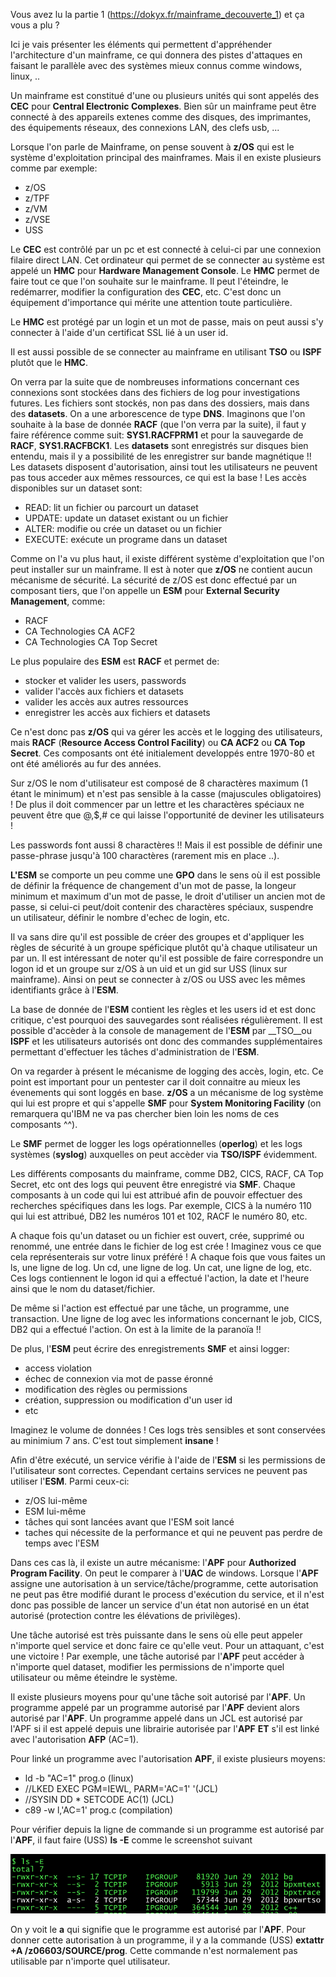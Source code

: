 
Vous avez lu la partie 1 (https://dokyx.fr/mainframe_decouverte_1) et ça vous a plu ?

Ici je vais présenter les éléments qui permettent d'appréhender l'architecture d'un mainframe, ce qui donnera des pistes d'attaques en faisant le parallèle avec des systèmes mieux connus comme windows, linux, ..

Un mainframe est constitué d'une ou plusieurs unités qui sont appelés des __CEC__ pour __Central Electronic Complexes__. Bien sûr un mainframe peut être connecté à des appareils extenes comme des disques, des imprimantes, des équipements réseaux, des connexions LAN, des clefs usb, ...

Lorsque l'on parle de Mainframe, on pense souvent à __z/OS__ qui est le système d'exploitation principal des mainframes. Mais il en existe plusieurs comme par exemple:

* z/OS
* z/TPF
* z/VM
* z/VSE
* USS

Le __CEC__ est contrôlé par un pc et est connecté à celui-ci par une connexion filaire direct LAN. Cet ordinateur qui permet de se connecter au système est appelé un __HMC__ pour __Hardware Management Console__. Le __HMC__ permet de faire tout ce que l'on souhaite sur le mainframe. Il peut l'éteindre, le redémarrer, modifier la configuration des __CEC__, etc. C'est donc un équipement d'importance qui mérite une attention toute particulière.

Le __HMC__ est protégé par un login et un mot de passe, mais on peut aussi s'y connecter à l'aide d'un certificat SSL lié à un user id.

Il est aussi possible de se connecter au mainframe en utilisant __TSO__ ou __ISPF__ plutôt que le __HMC__.

On verra par la suite que de nombreuses informations concernant ces connexions sont stockées dans des fichiers de log pour investigations futures. Les fichiers sont stockés, non pas dans des dossiers, mais dans des __datasets__. On a une arborescence de type __DNS__. Imaginons que l'on souhaite à la base de donnée __RACF__ (que l'on verra par la suite), il faut y faire référence comme suit: __SYS1.RACFPRM1__ et pour la sauvegarde de __RACF__, __SYS1.RACFBCK1__. Les __datasets__ sont enregistrés sur disques bien entendu, mais il y a possibilité de les enregistrer sur bande magnétique !! Les datasets disposent d'autorisation, ainsi tout les utilisateurs ne peuvent pas tous acceder aux mêmes ressources, ce qui est la base ! Les accès disponibles sur un dataset sont:

* READ: lit un fichier ou parcourt un dataset
* UPDATE: update un dataset existant ou un fichier
* ALTER: modifie ou crée un dataset ou un fichier
* EXECUTE: exécute un programe dans un dataset

Comme on l'a vu plus haut, il existe différent système d'exploitation que l'on peut installer sur un mainframe. Il est à noter que __z/OS__ ne contient aucun mécanisme de sécurité. La sécurité de z/OS est donc effectué par un composant tiers, que l'on appelle un __ESM__ pour __External Security Management__, comme:

* RACF
* CA Technologies CA ACF2
* CA Technologies CA Top Secret

Le plus populaire des __ESM__ est __RACF__ et permet de:

* stocker et valider les users, passwords
* valider l'accès aux fichiers et datasets
* valider les accès aux autres ressources
* enregistrer les accès aux fichiers et datasets

Ce n'est donc pas __z/OS__ qui va gérer les accès et le logging des utilisateurs, mais __RACF__ (__Resource Access Control Facility__) ou __CA ACF2__ ou __CA Top Secret__. Ces composants ont été initialement developpés entre 1970-80 et ont été améliorés au fur des années.

Sur z/OS le nom d'utilisateur est composé de 8 charactères maximum (1 étant le minimum) et n'est pas sensible à la casse (majuscules obligatoires) ! De plus il doit commencer par un lettre et les charactères spéciaux ne peuvent être que @,$,# ce qui laisse l'opportunité de deviner les utilisateurs !

Les passwords font aussi 8 charactères !! Mais il est possible de définir une passe-phrase jusqu'à 100 charactères (rarement mis en place ..).

__L'ESM__ se comporte un peu comme une __GPO__ dans le sens où il est possible de définir la fréquence de changement d'un mot de passe, la longeur minimum et maximum d'un mot de passe, le droit d'utiliser un ancien mot de passe, si celui-ci peut/doit contenir des charactères spéciaux, suspendre un utilisateur, définir le nombre d'echec de login, etc.

Il va sans dire qu'il est possible de créer des groupes et d'appliquer les règles de sécurité à un groupe spéficique plutôt qu'à chaque utilisateur un par un. Il est intéressant de noter qu'il est possible de faire correspondre un logon id et un groupe sur z/OS à un uid et un gid sur USS (linux sur mainframe). Ainsi on peut se connecter à z/OS ou USS avec les mêmes identifiants grâce à l'__ESM__.

La base de donnée de l'__ESM__ contient les règles et les users id  et est donc critique, c'est pourquoi des sauvegardes sont réalisées régulièrement. Il est possible d'accèder à la console de management de l'__ESM__ par __TSO__ou __ISPF__ et les utilisateurs autorisés ont donc des commandes supplémentaires permettant d'effectuer les tâches d'administration de l'__ESM__. 

On va regarder à présent le mécanisme de logging des accès, login, etc. Ce point est important pour un pentester car il doit connaitre au mieux les évenements qui sont loggés en base. __z/OS__ a un mécanisme de log système qui lui est propre et qui s'appelle __SMF__ pour __System Monitoring Facility__ (on remarquera qu'IBM ne va pas chercher bien loin les noms de ces composants ^^).

Le __SMF__ permet de logger les logs opérationnelles (__operlog__) et les logs systèmes (__syslog__) auxquelles on peut accèder via __TSO/ISPF__ évidemment.

Les différents composants du mainframe, comme DB2, CICS, RACF, CA Top Secret, etc ont des logs qui peuvent être enregistré via __SMF__. Chaque composants à un code qui lui est attribué afin de pouvoir effectuer des recherches spécifiques dans les logs. Par exemple, CICS à la numéro 110 qui lui est attribué, DB2 les numéros 101 et 102, RACF le numéro 80, etc.

A chaque fois qu'un dataset ou un fichier est ouvert, crée, supprimé ou renommé, une entrée dans le fichier de log est crée ! Imaginez vous ce que cela représenterais sur votre linux préféré ! A chaque fois que vous faites un ls, une ligne de log. Un cd, une ligne de log. Un cat, une ligne de log, etc. Ces logs contiennent le logon id qui a effectué l'action, la date et l'heure ainsi que le nom du dataset/fichier. 

De même si l'action est effectué par une tâche, un programme, une transaction. Une ligne de log avec les informations concernant le job, CICS, DB2 qui a effectué l'action. On est à la limite de la paranoïa !! 

De plus, l'__ESM__ peut écrire des enregistrements __SMF__ et ainsi logger:

* access violation
* échec de connexion via mot de passe éronné
* modification des règles ou permissions
* création, suppression ou modification d'un user id
* etc

Imaginez le volume de données ! Ces logs très sensibles et sont conservées au minimium 7 ans. C'est tout simplement __insane__ !

Afin d'être exécuté, un service vérifie à l'aide de l'__ESM__ si les permissions de l'utilisateur sont correctes. Cependant certains services ne peuvent pas utiliser l'__ESM__. Parmi ceux-ci:

* z/OS lui-même
* ESM lui-même
* tâches qui sont lancées avant que l'ESM soit lancé
* taches qui nécessite de la performance et qui ne peuvent pas perdre de temps avec l'ESM

Dans ces cas là, il existe un autre mécanisme: l'__APF__ pour __Authorized Program Facility__. On peut le comparer à l'__UAC__ de windows. Lorsque l'__APF__ assigne une autorisation à un service/tâche/programme, cette autorisation ne peut pas être modifié durant le process d'exécution du service, et il n'est donc pas possible de lancer un service d'un état non autorisé en un état autorisé (protection contre les élévations de privilèges).

Une tâche autorisé est très puissante dans le sens où elle peut appeler n'importe quel service et donc faire ce qu'elle veut. Pour un attaquant, c'est une victoire ! Par exemple, une tâche autorisé par l'__APF__ peut accéder à n'importe quel dataset, modifier les permissions de n'importe quel utilisateur ou même éteindre le système.

Il existe plusieurs moyens pour qu'une tâche soit autorisé par l'__APF__. Un programme appelé par un programme autorisé par l'__APF__ devient alors autorisé par l'__APF__. Un programme appelé dans un JCL est autorisé par l'APF si il est appelé depuis une librairie autorisée par l'__APF__ __ET__ s'il est linké avec l'autorisation __AFP__ (AC=1).

Pour linké un programme avec l'autorisation __APF__, il existe plusieurs moyens:

* ld -b "AC=1" prog.o (linux)
* //LKED EXEC PGM=IEWL, PARM='AC=1' '(JCL)
* //SYSIN DD * SETCODE AC(1) (JCL)
* c89 -w l,'AC=1' prog.c (compilation)

Pour vérifier depuis la ligne de commande si un programme est autorisé par l'__APF__, il faut faire (USS) __ls -E__ comme le screenshot suivant

![image alt text](/images/mainframe/mainframe_apf.png)

On y voit le __a__ qui signifie que le programme est autorisé par l'__APF__. Pour donner cette autorisation à un programme, il y a la commande (USS) __extattr +A /z06603/SOURCE/prog__. Cette commande n'est normalement pas utilisable par n'importe quel utilisateur.